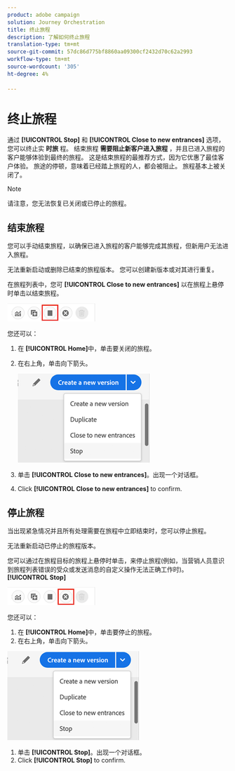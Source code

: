 ```yaml
---
product: adobe campaign
solution: Journey Orchestration
title: 终止旅程
description: 了解如何终止旅程
translation-type: tm+mt
source-git-commit: 57dc86d775bf8860aa09300cf2432d70c62a2993
workflow-type: tm+mt
source-wordcount: '305'
ht-degree: 4%

---
```



# 终止旅程

通过 **[!UICONTROL Stop]** 和 **[!UICONTROL Close to new entrances]** 选项，您可以终止实 **时旅** 程。 结束旅程 **需要阻止新客户进入旅程** ，并且已进入旅程的客户能够体验到最终的旅程。 这是结束旅程的最推荐方式，因为它优惠了最佳客户体验。 旅途的停顿，意味着已经踏上旅程的人，都会被阻止。 旅程基本上被关闭了。

>[!NOTE]
>
>请注意，您无法恢复已关闭或已停止的旅程。

## 结束旅程

您可以手动结束旅程，以确保已进入旅程的客户能够完成其旅程，但新用户无法进入旅程。

无法重新启动或删除已结束的旅程版本。 您可以创建新版本或对其进行重复。

在旅程列表中，您可 **[!UICONTROL Close to new entrances]** 以在旅程上悬停时单击以结束旅程。

![](../assets/do-not-localize/journey-finish-quick-action.png)

您还可以：

1. 在 **[!UICONTROL Home]**&#x200B;中，单击要关闭的旅程。
1. 在右上角，单击向下箭头。

   ![](../assets/finish_drop_down_list.png)

1. 单击 **[!UICONTROL Close to new entrances]**。出现一个对话框。
1. Click **[!UICONTROL Close to new entrances]** to confirm.

## 停止旅程

当出现紧急情况并且所有处理需要在旅程中立即结束时，您可以停止旅程。

无法重新启动已停止的旅程版本。

您可以通过在旅程目标的旅程上悬停时单击，来停止旅程(例如，当营销人员意识到旅程列表错误的受众或发送消息的自定义操作无法正确工作时)。 **[!UICONTROL Stop]**

![](../assets/do-not-localize/journey-stop-quick-action.png)

您还可以：

1. 在 **[!UICONTROL Home]**&#x200B;中，单击要停止的旅程。
1. 在右上角，单击向下箭头。

![](../assets/finish_drop_down_list.png)

1. 单击 **[!UICONTROL Stop]**。出现一个对话框。
1. Click **[!UICONTROL Stop]** to confirm.
